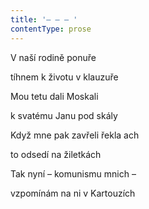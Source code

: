 ```yaml
---
title: '– – – '
contentType: prose
---
```


V naší rodině ponuře

tíhnem k životu v klauzuře

Mou tetu dali Moskali

k svatému Janu pod skály

Když mne pak zavřeli řekla ach

to odsedí na žiletkách

Tak nyní – komunismu mnich –

vzpomínám na ni v Kartouzích
